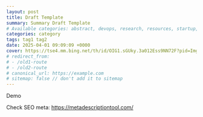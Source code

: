 ```yaml
---
layout: post
title: Draft Template
summary: Summary Draft Template
# Available categories: abstract, devops, research, resources, startup, tools, tutorials
categories: category
tags: tag1 tag2
date: 2025-04-01 09:09:09 +0000
cover: https://tse4.mm.bing.net/th/id/OIG1.sGUky.3a012Ess9NN72F?pid=ImgGn
# redirect_from:
# - /old1-route
# - /old2-route
# canonical_url: https://example.com
# sitemap: false // don't add it to sitemap
---
```


Demo

Check SEO meta: https://metadescriptiontool.com/
